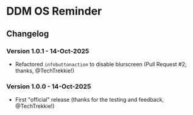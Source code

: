 # DDM OS Reminder

## Changelog

### Version 1.0.1 - 14-Oct-2025
- Refactored `infobuttonaction` to disable blurscreen (Pull Request #2; thanks, @TechTrekkie!)

### Version 1.0.0 - 14-Oct-2025
- First "official" release (thanks for the testing and feedback, @TechTrekkie!)